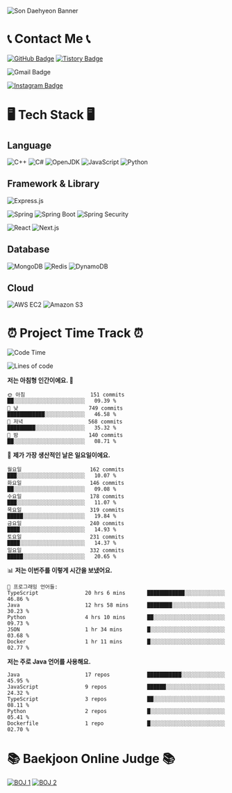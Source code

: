 ![Son Daehyeon Banner](https://capsule-render.vercel.app/api?type=waving&color=0:654ea3,100:eaafc8&height=250&animation=fadeIn&text=Son%20Daehyeon&fontSize=56&fontAlignY=35&fontColor=ffffff)

# 📞 Contact Me 📞

[![GitHub Badge](https://img.shields.io/badge/son--daehyeon-000000?style=for-the-badge&logo=github&logoColor=white)](https://github.com/son-daehyeon)
[![Tistory Badge](https://img.shields.io/badge/sondaehyeon-000000?style=for-the-badge&logo=tistory&logoColor=white)](https://sondaehyeon.tistory.com)

![Gmail Badge](https://img.shields.io/badge/sondaehyeon01@gmail.com-D14836?style=for-the-badge&logo=gmail&logoColor=white)

[![Instagram Badge](https://img.shields.io/badge/son.__.daehyeon-E4405F?style=for-the-badge&logo=instagram&logoColor=white)](https://www.instagram.com/son._.daehyeon/)

# 🖥️ Tech Stack 🖥️

## Language

![C++](https://img.shields.io/badge/C++-00599C?style=for-the-badge&logo=c%2B%2B&logoColor=white)
![C#](https://img.shields.io/badge/C%23-512BD4?style=for-the-badge&logo=csharp&logoColor=white)
![OpenJDK](https://img.shields.io/badge/OpenJDK-ED8B00?style=for-the-badge&logo=openjdk&logoColor=white)
![JavaScript](https://img.shields.io/badge/JavaScript-323330?style=for-the-badge&logo=javascript&logoColor=F7DF1E)
![Python](https://img.shields.io/badge/Python-FFD43B?style=for-the-badge&logo=python&logoColor=blue)

## Framework & Library

![Express.js](https://img.shields.io/badge/Express.js-000000?style=for-the-badge&logo=express&logoColor=white)

![Spring](https://img.shields.io/badge/Spring-6DB33F?style=for-the-badge&logo=spring&logoColor=white)
![Spring Boot](https://img.shields.io/badge/Spring_Boot-F2F4F9?style=for-the-badge&logo=spring-boot)
![Spring Security](https://img.shields.io/badge/Spring_Security-F2F4F9?style=for-the-badge&logo=springsecurity)
 
![React](https://img.shields.io/badge/React-20232A?style=for-the-badge&logo=react&logoColor=61DAFB)
![Next.js](https://img.shields.io/badge/Next.js-000000?style=for-the-badge&logo=next.js&logoColor=white)

## Database
![MongoDB](https://img.shields.io/badge/MongoDB-4EA94B?style=for-the-badge&logo=mongodb&logoColor=white)
![Redis](https://img.shields.io/badge/Redis-DC382D?style=for-the-badge&logo=redis&logoColor=white)
![DynamoDB](https://img.shields.io/badge/Amazon%20Dynamo%20DB-4053D6?style=for-the-badge&logo=amazon%20dynamodb&logoColor=white)

## Cloud
![AWS EC2](https://img.shields.io/badge/AWS%20EC2-FF9900?style=for-the-badge&logo=amazon%20ec2&logoColor=white)
![Amazon S3](https://img.shields.io/badge/Amazon%20S3-569A31?style=for-the-badge&logo=amazon%20s3&logoColor=white)

# ⏰ Project Time Track ⏰
<!--START_SECTION:waka-->
![Code Time](http://img.shields.io/badge/Code%20Time-367%20hrs%2053%20mins-blue)

![Lines of code](https://img.shields.io/badge/%EC%A0%80%EB%8A%94%20%EC%97%AC%ED%83%9C%EA%B9%8C%EC%A7%80%20-437.7%20thousand%20%EC%A4%84%EC%9D%98%20%EC%BD%94%EB%93%9C%EB%A5%BC%20%EC%9E%91%EC%84%B1%ED%96%88%EC%96%B4%EC%9A%94.-blue)

**저는 아침형 인간이에요. 🐤** 

```text
🌞 아침                     151 commits         ██░░░░░░░░░░░░░░░░░░░░░░░   09.39 % 
🌆 낮　                     749 commits         ████████████░░░░░░░░░░░░░   46.58 % 
🌃 저녁                     568 commits         █████████░░░░░░░░░░░░░░░░   35.32 % 
🌙 밤　                     140 commits         ██░░░░░░░░░░░░░░░░░░░░░░░   08.71 % 
```
📅 **제가 가장 생산적인 날은 일요일이에요.** 

```text
월요일                      162 commits         ███░░░░░░░░░░░░░░░░░░░░░░   10.07 % 
화요일                      146 commits         ██░░░░░░░░░░░░░░░░░░░░░░░   09.08 % 
수요일                      178 commits         ███░░░░░░░░░░░░░░░░░░░░░░   11.07 % 
목요일                      319 commits         █████░░░░░░░░░░░░░░░░░░░░   19.84 % 
금요일                      240 commits         ████░░░░░░░░░░░░░░░░░░░░░   14.93 % 
토요일                      231 commits         ████░░░░░░░░░░░░░░░░░░░░░   14.37 % 
일요일                      332 commits         █████░░░░░░░░░░░░░░░░░░░░   20.65 % 
```


📊 **저는 이번주를 이렇게 시간을 보냈어요.** 

```text
💬 프로그래밍 언어들: 
TypeScript               20 hrs 6 mins       ████████████░░░░░░░░░░░░░   46.86 % 
Java                     12 hrs 58 mins      ████████░░░░░░░░░░░░░░░░░   30.23 % 
Python                   4 hrs 10 mins       ██░░░░░░░░░░░░░░░░░░░░░░░   09.73 % 
JSON                     1 hr 34 mins        █░░░░░░░░░░░░░░░░░░░░░░░░   03.68 % 
Docker                   1 hr 11 mins        █░░░░░░░░░░░░░░░░░░░░░░░░   02.77 % 
```

**저는 주로 Java 언어를 사용해요.** 

```text
Java                     17 repos            ███████████░░░░░░░░░░░░░░   45.95 % 
JavaScript               9 repos             ██████░░░░░░░░░░░░░░░░░░░   24.32 % 
TypeScript               3 repos             ██░░░░░░░░░░░░░░░░░░░░░░░   08.11 % 
Python                   2 repos             █░░░░░░░░░░░░░░░░░░░░░░░░   05.41 % 
Dockerfile               1 repo              █░░░░░░░░░░░░░░░░░░░░░░░░   02.70 % 
```




<!--END_SECTION:waka-->

# 📚 Baekjoon Online Judge 📚
[![BOJ 1](https://mazandi.herokuapp.com/api?handle=sondaehyeon01)](https://solved.ac/profile/sondaehyeon01)
[![BOJ 2](https://mazandi.herokuapp.com/api?handle=kmu_daehyeon)](https://solved.ac/profile/kmu_daehyeon)

